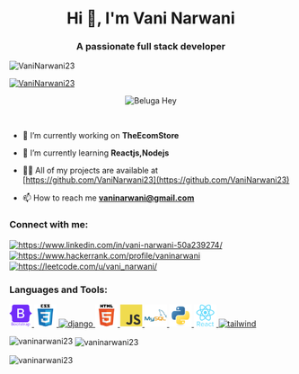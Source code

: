 <h1 align="center">Hi 👋, I'm Vani Narwani</h1>
<h3 align="center">A passionate full stack developer</h3>
<p align="left"> <img src="https://komarev.com/ghpvc/?username=VaniNarwani23&label=Profile%20views&color=0e75b6&style=flat" alt="VaniNarwani23
" /> </p>

<p align="left"> <a href="https://github.com/ryo-ma/github-profile-trophy"><img src="https://github-profile-trophy.vercel.app/?username=VaniNarwani23" alt="VaniNarwani23" /></a> </p>

<div align="center">
  <img src="https://github.com/user-attachments/assets/1215966e-f2da-4782-9c1f-1c275d37ca5d" alt="Beluga Hey" width="500">
</div>




<p align="left"> <a href="https://twitter.com/" target="blank"><img src="https://img.shields.io/twitter/follow/?logo=twitter&style=for-the-badge" alt="" /></a> </p>

- 🔭 I’m currently working on **TheEcomStore**

- 🌱 I’m currently learning **Reactjs,Nodejs**

- 👨‍💻 All of my projects are available at [https://github.com/VaniNarwani23](https://github.com/VaniNarwani23)

- 📫 How to reach me **vaninarwani@gmail.com**

<h3 align="left">Connect with me:</h3>
<p align="left">
<a href="https://linkedin.com/in/https://www.linkedin.com/in/vani-narwani-50a239274/" target="blank"><img align="center" src="https://raw.githubusercontent.com/rahuldkjain/github-profile-readme-generator/master/src/images/icons/Social/linked-in-alt.svg" alt="https://www.linkedin.com/in/vani-narwani-50a239274/" height="30" width="40" /></a>
<a href="https://www.hackerrank.com/https://www.hackerrank.com/profile/vaninarwani" target="blank"><img align="center" src="https://raw.githubusercontent.com/rahuldkjain/github-profile-readme-generator/master/src/images/icons/Social/hackerrank.svg" alt="https://www.hackerrank.com/profile/vaninarwani" height="30" width="40" /></a>
<a href="https://www.leetcode.com/https://leetcode.com/u/vani_narwani/" target="blank"><img align="center" src="https://raw.githubusercontent.com/rahuldkjain/github-profile-readme-generator/master/src/images/icons/Social/leet-code.svg" alt="https://leetcode.com/u/vani_narwani/" height="30" width="40" /></a>
</p>

<h3 align="left">Languages and Tools:</h3>
<p align="left"> <a href="https://getbootstrap.com" target="_blank" rel="noreferrer"> <img src="https://raw.githubusercontent.com/devicons/devicon/master/icons/bootstrap/bootstrap-plain-wordmark.svg" alt="bootstrap" width="40" height="40"/> </a> <a href="https://www.w3schools.com/css/" target="_blank" rel="noreferrer"> <img src="https://raw.githubusercontent.com/devicons/devicon/master/icons/css3/css3-original-wordmark.svg" alt="css3" width="40" height="40"/> </a> <a href="https://www.djangoproject.com/" target="_blank" rel="noreferrer"> <img src="https://cdn.worldvectorlogo.com/logos/django.svg" alt="django" width="40" height="40"/> </a> <a href="https://www.w3.org/html/" target="_blank" rel="noreferrer"> <img src="https://raw.githubusercontent.com/devicons/devicon/master/icons/html5/html5-original-wordmark.svg" alt="html5" width="40" height="40"/> </a> <a href="https://developer.mozilla.org/en-US/docs/Web/JavaScript" target="_blank" rel="noreferrer"> <img src="https://raw.githubusercontent.com/devicons/devicon/master/icons/javascript/javascript-original.svg" alt="javascript" width="40" height="40"/> </a> <a href="https://www.mysql.com/" target="_blank" rel="noreferrer"> <img src="https://raw.githubusercontent.com/devicons/devicon/master/icons/mysql/mysql-original-wordmark.svg" alt="mysql" width="40" height="40"/> </a> <a href="https://www.python.org" target="_blank" rel="noreferrer"> <img src="https://raw.githubusercontent.com/devicons/devicon/master/icons/python/python-original.svg" alt="python" width="40" height="40"/> </a> <a href="https://reactjs.org/" target="_blank" rel="noreferrer"> <img src="https://raw.githubusercontent.com/devicons/devicon/master/icons/react/react-original-wordmark.svg" alt="react" width="40" height="40"/> </a> <a href="https://tailwindcss.com/" target="_blank" rel="noreferrer"> <img src="https://www.vectorlogo.zone/logos/tailwindcss/tailwindcss-icon.svg" alt="tailwind" width="40" height="40"/> </a> </p>

<p><img align="left" src="https://github-readme-stats.vercel.app/api/top-langs?username=vaninarwani23&show_icons=true&locale=en&layout=compact" alt="vaninarwani23" /></p>

<p>&nbsp;<img align="center" src="https://github-readme-stats.vercel.app/api?username=vaninarwani23&show_icons=true&locale=en" alt="vaninarwani23" /></p>

<p><img align="center" src="https://github-readme-streak-stats.herokuapp.com/?user=vaninarwani23&" alt="vaninarwani23" /></p>

